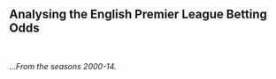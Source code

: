<h2>Analysing the English Premier League Betting Odds</h2>
<br>
<p><em>...From the seasons 2000-14.</em></p>